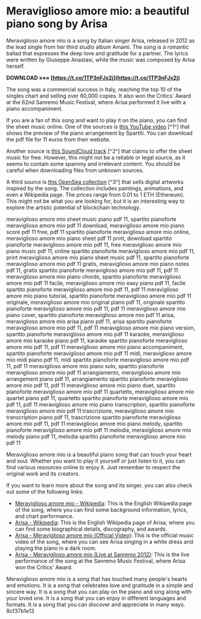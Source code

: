 # Meraviglioso amore mio: a beautiful piano song by Arisa
 
Meraviglioso amore mio is a song by Italian singer Arisa, released in 2012 as the lead single from her third studio album Amami. The song is a romantic ballad that expresses the deep love and gratitude for a partner. The lyrics were written by Giuseppe Anastasi, while the music was composed by Arisa herself.
 
**DOWNLOAD »»» [https://t.co/1TP3nFJx2j](https://t.co/1TP3nFJx2j)**


 
The song was a commercial success in Italy, reaching the top 10 of the singles chart and selling over 60,000 copies. It also won the Critics' Award at the 62nd Sanremo Music Festival, where Arisa performed it live with a piano accompaniment.
 
If you are a fan of this song and want to play it on the piano, you can find the sheet music online. One of the sources is [this YouTube video](https://www.youtube.com/watch?v=fAJkqPy6cgg) [^1^] that shows the preview of the piano arrangement by Spartiti. You can download the pdf file for 11 euros from their website.
 
Another source is [this SoundCloud track](https://soundcloud.com/siotverridab1988/meraviglioso-amore-mio-spartito-pianoforte-pdf-11) [^2^] that claims to offer the sheet music for free. However, this might not be a reliable or legal source, as it seems to contain some spammy and irrelevant content. You should be careful when downloading files from unknown sources.
 
A third source is [this OpenSea collection](https://opensea.io/collection/meraviglioso-amore-mio-spartito-pianoforte-pdf-11) [^3^] that sells digital artworks inspired by the song. The collection includes paintings, animations, and even a Wikipedia page. The prices range from 0.01 to 1 ETH (Ethereum). This might not be what you are looking for, but it is an interesting way to explore the artistic potential of blockchain technology.
 
meraviglioso amore mio sheet music piano pdf 11,  spartito pianoforte meraviglioso amore mio pdf 11 download,  meraviglioso amore mio piano score pdf 11 free,  pdf 11 spartito pianoforte meraviglioso amore mio online,  meraviglioso amore mio piano sheet pdf 11 print,  download spartito pianoforte meraviglioso amore mio pdf 11,  free meraviglioso amore mio piano music pdf 11,  online spartito pianoforte meraviglioso amore mio pdf 11,  print meraviglioso amore mio piano sheet music pdf 11,  spartito pianoforte meraviglioso amore mio pdf 11 gratis,  meraviglioso amore mio piano notes pdf 11,  gratis spartito pianoforte meraviglioso amore mio pdf 11,  pdf 11 meraviglioso amore mio piano chords,  spartito pianoforte meraviglioso amore mio pdf 11 facile,  meraviglioso amore mio easy piano pdf 11,  facile spartito pianoforte meraviglioso amore mio pdf 11,  pdf 11 meraviglioso amore mio piano tutorial,  spartito pianoforte meraviglioso amore mio pdf 11 originale,  meraviglioso amore mio original piano pdf 11,  originale spartito pianoforte meraviglioso amore mio pdf 11,  pdf 11 meraviglioso amore mio piano cover,  spartito pianoforte meraviglioso amore mio pdf 11 arisa,  meraviglioso amore mio arisa piano pdf 11,  arisa spartito pianoforte meraviglioso amore mio pdf 11,  pdf 11 meraviglioso amore mio piano version,  spartito pianoforte meraviglioso amore mio pdf 11 karaoke,  meraviglioso amore mio karaoke piano pdf 11,  karaoke spartito pianoforte meraviglioso amore mio pdf 11,  pdf 11 meraviglioso amore mio piano accompaniment,  spartito pianoforte meraviglioso amore mio pdf 11 midi,  meraviglioso amore mio midi piano pdf 11,  midi spartito pianoforte meraviglioso amore mio pdf 11,  pdf 11 meraviglioso amore mio piano solo,  spartito pianoforte meraviglioso amore mio pdf 11 arrangiamento,  meraviglioso amore mio arrangement piano pdf 11,  arrangiamento spartito pianoforte meraviglioso amore mio pdf 11,  pdf 11 meraviglioso amore mio piano duet,  spartito pianoforte meraviglioso amore mio pdf 11 quartetto,  meraviglioso amore mio quartet piano pdf 11,  quartetto spartito pianoforte meraviglioso amore mio pdf 11,  pdf 11 meraviglioso amore mio piano transcription,  spartito pianoforte meraviglioso amore mio pdf 11 trascrizione,  meraviglioso amore mio transcription piano pdf 11,  trascrizione spartito pianoforte meraviglioso amore mio pdf 11,  pdf 11 meraviglioso amore mio piano melody,  spartito pianoforte meraviglioso amore mio pdf 11 melodia,  meraviglioso amore mio melody piano pdf 11,  melodia spartito pianoforte meraviglioso amore mio pdf 11
 
Meraviglioso amore mio is a beautiful piano song that can touch your heart and soul. Whether you want to play it yourself or just listen to it, you can find various resources online to enjoy it. Just remember to respect the original work and its creators.
  
If you want to learn more about the song and its singer, you can also check out some of the following links:
 
- [Meraviglioso amore mio - Wikipedia](https://en.wikipedia.org/wiki/Meraviglioso_amore_mio): This is the English Wikipedia page of the song, where you can find some background information, lyrics, and chart performance.
- [Arisa - Wikipedia](https://en.wikipedia.org/wiki/Arisa): This is the English Wikipedia page of Arisa, where you can find some biographical details, discography, and awards.
- [Arisa - Meraviglioso amore mio (Official Video)](https://www.youtube.com/watch?v=2Q0n1cZk7xw): This is the official music video of the song, where you can see Arisa singing in a white dress and playing the piano in a dark room.
- [Arisa - Meraviglioso amore mio (Live at Sanremo 2012)](https://www.youtube.com/watch?v=Jlq8ZjxY9Xk): This is the live performance of the song at the Sanremo Music Festival, where Arisa won the Critics' Award.

Meraviglioso amore mio is a song that has touched many people's hearts and emotions. It is a song that celebrates love and gratitude in a simple and sincere way. It is a song that you can play on the piano and sing along with your loved one. It is a song that you can enjoy in different languages and formats. It is a song that you can discover and appreciate in many ways.
 8cf37b1e13
 

